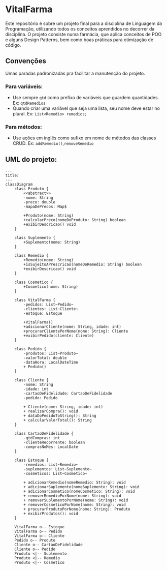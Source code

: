 # VitalFarma

Este repositório é sobre um projeto final para a disciplina de Linguagem da Programação,
utilizando todos os conceitos aprendidos no decorrer da disciplina. O projeto consiste
numa farmácia, que aplica conceitos de POO e alguns Design Patterns, bem como boas práticas
para otimização de código.

## Convenções

Umas paradas padronizadas pra facilitar a manutenção do projeto.

### Para variáveis:
- Use sempre ```qtd``` como prefixo de variáveis que guardem quantidades. Ex: ```qtdRemedios```
- Quando criar uma variável que seja uma lista, seu nome deve estar no plural. Ex: ```List<Remedio> remedios;```

### Para métodos:
- Use ações em inglês como sufixo em nome de métodos das classes CRUD. Ex: ```addRemedio()```,```removeRemedio```

## UML do projeto:
```mermaid
---
title:
---
classDiagram
    class Produto {
        <<abstract>>
        -nome: String
        -preco: double
        -mapaDePrecos: Map$
  
        +Produto(nome: String)
        +calcularPreco(nomeDoProduto: String) boolean
        +exibirDescricao() void
    }

    class Suplemento {
        +Suplemento(nome: String)
    }

    class Remedio {
        +Remedio(nome: String)
        +isSujeitoAPrescricao(nomeDoRemedio: String) boolean
        +exibirDescricao() void
    }

    class Cosmetico {
        +Cosmetico(nome: String)
    }

    class VitalFarma {
        -pedidos: List~Pedido~
        -clientes: List~Cliente~
        -estoque: Estoque

        +VitalFarma()
        +adicionarCliente(nome: String, idade: int)
        +procurarClientePorNome(nome: String): Cliente
        +exibirPedido(cliente: Cliente)
    }

    class Pedido {
        -produtos: List~Produto~
        -valorTotal: double
        -dataHora: LocalDateTime
        + Pedido()
    }

    class Cliente {
        -nome: String
        -idade: int
        -cartaoDeFidelidade: CartaoDeFidelidade
        -pedido: Pedido

        + Cliente(nome: String, idade: int)
        + realizarCompra(): void
        + dataDoPedidoToString(): String
        + calcularValorTotal(): String
    }

    class CartaoDeFidelidade {
        -qtdCompras: int
        -clienteRecorrente: boolean
        -comprasNoMes: LocalDate
    }

    class Estoque {
        -remedios: List~Remedio~
        -suplementos: List~Suplemento~
        -cosmeticos: List~Cosmetico~

        + adicionarRemedio(nomeRemedio: String): void
        + adicionarSuplemento(nomeSuplemento: String): void
        + adicionarCosmetico(nomeCosmetico: String): void
        + removerRemedioPorNome(nome: String): void
        + removerSuplementoPorNome(nome: String): void
        + removerCosmeticoPorNome(nome: String): void
        + procurarProdutoPorNome(nome: String): Produto
        + exibirProdutos(): void
    }
    
    VitalFarma o-- Estoque
    VitalFarma o-- Pedido
    VitalFarma o-- Cliente
    Pedido o-- Produto
    Cliente o-- CartaoDeFidelidade
    Cliente o-- Pedido
    Produto <|-- Suplemento
    Produto <|-- Remedio
    Produto <|-- Cosmetico
```
